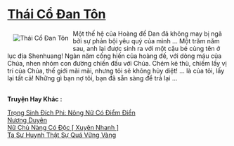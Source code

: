 <a href="https://truyentiki.com/thai-co-dan-ton.31639/" title="Thái Cổ Đan Tôn"><h1>Thái Cổ Đan Tôn</h1></a><div style="display:table"><img align="right" style="float: left; padding: 10px;" src="https://truyentiki.com/a/img/str/src/31639.jpg" alt="Thái Cổ Đan Tôn">Một thế hệ của Hoàng đế Dan đã không may bị ngã bởi sự phản bội yêu quý của mình ... Một trăm năm sau, anh lại được sinh ra với một cậu bé cùng tên ở lục địa Shenhuang! Ngàn năm cống hiến của hoàng đế, với dòng máu của Chúa, nhen nhóm con đường chiến đấu với Chúa. Chém kẻ thù, chiếm lấy vị trí của Chúa, thế giới mãi mãi, nhưng tôi sẽ không hủy diệt! ... là của tôi, lấy lại tất cả! Những gì bạn nợ tôi, bạn đã sẵn sàng để trả lại ...</div><p><br><b>Truyện Hay Khác :</b></p><a href="https://truyentiki.com/trong-sinh-dich-phi-nong-nu-co-diem-dien.31638/" alt="Trọng Sinh Đích Phi: Nông Nữ Có Điểm Điền">Trọng Sinh Đích Phi: Nông Nữ Có Điểm Điền</a><br/><a href="https://github.com/nownovels/truyenhay/tree/master/truyenhay/30435/README.md" alt="Nương Duyên">Nương Duyên</a><br/><a href="https://www.pinterest.com/pin/594756694531795581" alt="Nữ Chủ Nàng Có Độc [ Xuyên Nhanh ]">Nữ Chủ Nàng Có Độc [ Xuyên Nhanh ]</a><br/><a href="https://github.com/nownovels/top500/tree/master/truyenhay/33776/" alt="Ta Sư Huynh Thật Sự Quá Vững Vàng">Ta Sư Huynh Thật Sự Quá Vững Vàng</a><br/>
